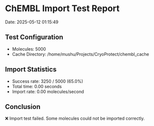 # ChEMBL Import Test Report

Date: 2025-05-12 01:15:49

## Test Configuration

- Molecules: 5000
- Cache Directory: /home/mushu/Projects/CryoProtect/chembl_cache

## Import Statistics

- Success rate: 3250 / 5000 (65.0%)
- Total time: 0.00 seconds
- Import rate: 0.00 molecules/second

## Conclusion

❌ Import test failed. Some molecules could not be imported correctly.
